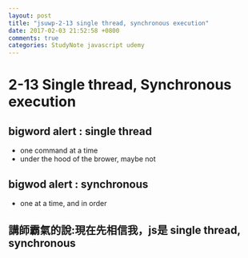 ```yaml
---
layout: post
title: "jsuwp-2-13 single thread, synchronous execution"
date: 2017-02-03 21:52:58 +0800
comments: true
categories: StudyNote javascript udemy
---
```


<!--more-->
# 2-13 Single thread, Synchronous execution

## bigword alert : single thread
- one command at a time
- under the hood of the brower, maybe not

## bigwod alert : synchronous
- one at a time, and in order

## 講師霸氣的說:現在先相信我，js是 single thread, synchronous